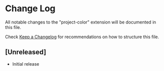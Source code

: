 # Change Log

All notable changes to the "project-color" extension will be documented in this file.

Check [Keep a Changelog](http://keepachangelog.com/) for recommendations on how to structure this file.

## [Unreleased]

- Initial release